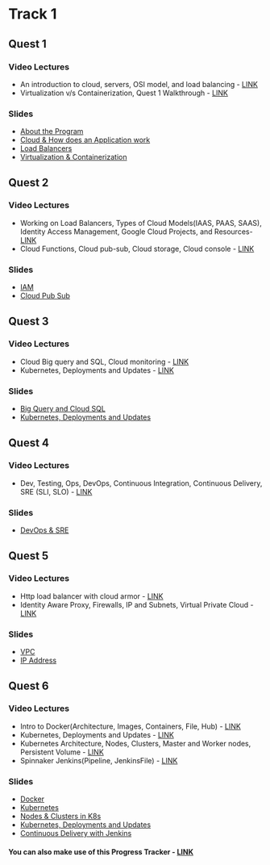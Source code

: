 # Track 1

## Quest 1
### Video Lectures
- An introduction to cloud, servers, OSI model, and load balancing - [LINK](https://youtu.be/_XOgZtd_raU)
- Virtualization v/s Containerization, Quest 1 Walkthrough - [LINK](https://youtu.be/gzintLUlKDg)

### Slides
- [About the Program](https://docs.google.com/presentation/d/11ZTyZnKJ6a-GBM4TBJww99KP9tMXeaLqgdF3DdZBMFg/edit?usp=sharing)
- [Cloud & How does an Application work](https://docs.google.com/presentation/d/1RKGVEq9GOJWuLvcyMkpe7ad9dCKWSv8S2HoMgMVR46w/edit?usp=sharing)
- [Load Balancers](https://docs.google.com/presentation/d/1ctZPGA7EeomZr-1C1oHjquvni5DNIhWTfZ-AIz-Akz4/edit?usp=sharing)
- [Virtualization & Containerization](https://docs.google.com/presentation/d/1eiWnJC3skKf7zSDyb5gsgiGGn_g83drgbsRIVvMEpss/edit?usp=sharing)


## Quest 2
### Video Lectures
- Working on Load Balancers, Types of Cloud Models(IAAS, PAAS, SAAS), Identity Access Management, Google Cloud Projects, and Resources- [LINK](https://www.youtube.com/watch?v=JjPXfrLjgmo)
- Cloud Functions, Cloud pub-sub, Cloud storage, Cloud console - [LINK](https://www.youtube.com/watch?v=BedweYgdTWE)

### Slides
- [IAM](https://docs.google.com/presentation/d/1JLZqu8R9ObbqxQXKBaS6C1NUjCzNnu4hAYBjkoU44qc/edit?usp=sharing)
- [Cloud Pub Sub](https://docs.google.com/presentation/d/1WVBzEnFxQVyZKrBwFokzllEeWntsIPZcu7styEv9hdI/edit?usp=sharing)


## Quest 3
### Video Lectures
- Cloud Big query and SQL, Cloud monitoring - [LINK](https://www.youtube.com/watch?v=lbVjurr-eUc)
 - Kubernetes, Deployments and Updates - [LINK](https://www.youtube.com/watch?v=Iy6nkMNB-ps)

### Slides
- [Big Query and Cloud SQL](https://docs.google.com/presentation/d/1oOzXOtJjnGvDArF0dVDOuhigOJ1bNQL7Qbre-7dl_wE/edit?usp=sharing)
- [Kubernetes, Deployments and Updates](https://docs.google.com/presentation/d/1EFOqPfFwU9MffNie2PRDxBJipQDdF5qViL7hLmpLRcQ/edit?usp=sharing)


## Quest 4
### Video Lectures
- Dev, Testing, Ops, DevOps, Continuous Integration, Continuous Delivery, SRE (SLI, SLO) - [LINK](https://www.youtube.com/watch?v=Iy6nkMNB-ps)

### Slides
- [DevOps & SRE](https://docs.google.com/presentation/d/1mrrFFofJcvGugyDbkWZo_bYrwGYlx5penF--_xKcsNE/edit#slide=id.p)

## Quest 5
### Video Lectures
- Http load balancer with cloud armor - [LINK](https://www.youtube.com/watch?v=lbVjurr-eUc)
- Identity Aware Proxy, Firewalls, IP and Subnets, Virtual Private Cloud - [LINK](ttps://www.youtube.com/watch?v=-U-9mUlc3sA)

### Slides
- [VPC](https://docs.google.com/presentation/d/1shitonImVUaiLgfsRqn4zUTSCWTDiFS0RsrdhdjDhf0/edit?usp=sharing)
- [IP Address](https://docs.google.com/presentation/d/1iRlMf1O2lvzCgm7sfk1JvdJ2Br5Qmr_BoA_2w-OZTFs/edit?usp=sharing)

## Quest 6
### Video Lectures
- Intro to Docker(Architecture, Images, Containers, File, Hub) - [LINK](https://www.youtube.com/watch?v=BedweYgdTWE)
- Kubernetes, Deployments and Updates - [LINK](https://www.youtube.com/watch?v=Iy6nkMNB-ps)
- Kubernetes Architecture, Nodes, Clusters, Master and Worker nodes, Persistent Volume - [LINK](https://www.youtube.com/watch?v=E3kMK_5zyR0)
- Spinnaker Jenkins(Pipeline, JenkinsFile) - [LINK](https://www.youtube.com/watch?v=Iy6nkMNB-ps)

### Slides
- [Docker](https://docs.google.com/presentation/d/1DqMkVGoeV2ZH8q2yXGwVKK0lBFqLFXAOrp8CfiXe5HE/edit?usp=sharing)
- [Kubernetes](https://docs.google.com/presentation/d/1DWqufdfGtsao3UdWV2jcN8xUNC8Wa0ACHRPbiXvua_o/edit?usp=sharing)
- [Nodes & Clusters in K8s](https://docs.google.com/presentation/d/1QhTxjN9tKEpKvxZ0Fd_b4lEX5AQqbRVU65kfWwEp_mU/edit?usp=sharing)
- [Kubernetes, Deployments and Updates](https://docs.google.com/presentation/d/1CKdfRDDZ0H55fMlvqA67ZrZtNlxU7IZQYYfP59qwwS4/edit?usp=sharing)
- [Continuous Delivery with Jenkins](https://docs.google.com/presentation/d/1EFOqPfFwU9MffNie2PRDxBJipQDdF5qViL7hLmpLRcQ/edit?usp=sharing)




#### You can also make use of this Progress Tracker - [LINK](https://docs.google.com/document/d/1vtFqIEf1FTX-w8kTSJXXzEgOdF41JnfncKyEI5AHZm4/edit)

